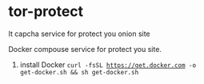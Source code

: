 # tor-protect
It capcha service for protect you onion site

Docker compouse service for protect you site.
1) install Docker <code>curl -fsSL https://get.docker.com -o get-docker.sh && sh get-docker.sh</code>
